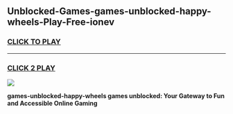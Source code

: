 
## Unblocked-Games-games-unblocked-happy-wheels-Play-Free-ionev
<h3>
<a href="https://premium76.site?title=games-unblocked-happy-wheels&ref=22A">CLICK TO PLAY</a></h3>
<hr>

<h3>
<a href="https://premium76.site?title=games-unblocked-happy-wheels&ref=22A">CLICK 2 PLAY</a>
  
</h3>

<a href="https://premium76.site?title=games-unblocked-happy-wheels&ref=22A"><img src="https://clearcache.store/games.png"></a>


**games-unblocked-happy-wheels games unblocked: Your Gateway to Fun and Accessible Online Gaming**
